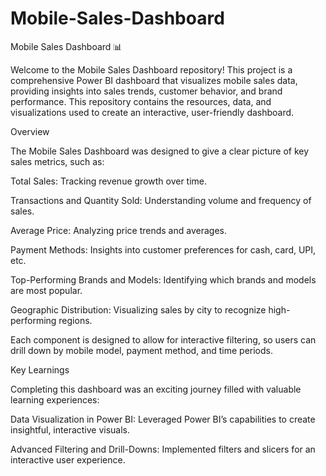 # Mobile-Sales-Dashboard

Mobile Sales Dashboard 📊

Welcome to the Mobile Sales Dashboard repository! This project is a comprehensive Power BI dashboard that visualizes mobile sales data, providing insights into sales trends, customer behavior, and brand performance. This repository contains the resources, data, and visualizations used to create an interactive, user-friendly dashboard.

Overview

The Mobile Sales Dashboard was designed to give a clear picture of key sales metrics, such as:

Total Sales: Tracking revenue growth over time.

Transactions and Quantity Sold: Understanding volume and frequency of sales.

Average Price: Analyzing price trends and averages.

Payment Methods: Insights into customer preferences for cash, card, UPI, etc.

Top-Performing Brands and Models: Identifying which brands and models are most popular.

Geographic Distribution: Visualizing sales by city to recognize high-performing regions.


Each component is designed to allow for interactive filtering, so users can drill down by mobile model, payment method, and time periods.

Key Learnings

Completing this dashboard was an exciting journey filled with valuable learning experiences:

Data Visualization in Power BI: Leveraged Power BI’s capabilities to create insightful, interactive visuals.

Advanced Filtering and Drill-Downs: Implemented filters and slicers for an interactive user experience.



